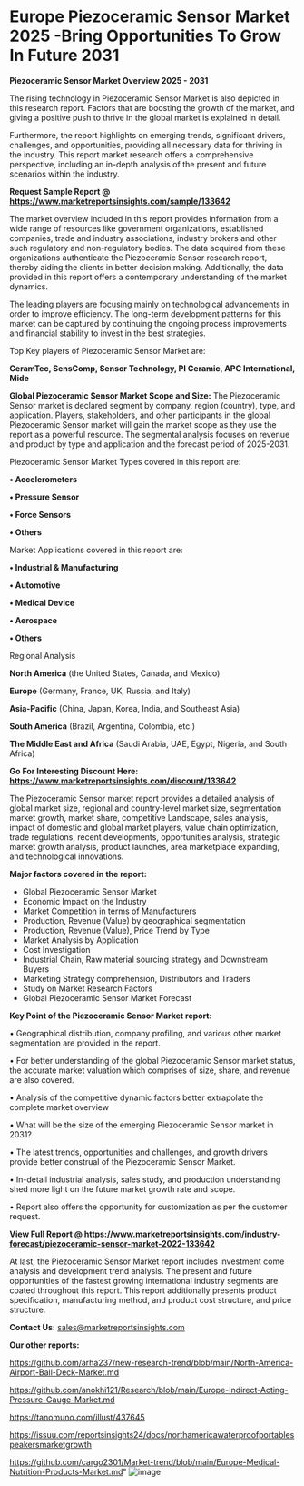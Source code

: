# Europe Piezoceramic Sensor Market 2025 -Bring Opportunities To Grow In Future 2031

<Strong> Piezoceramic Sensor Market Overview 2025 - 2031</strong>

The rising technology in Piezoceramic Sensor Market is also depicted in this research report. Factors that are boosting the growth of the market, and giving a positive push to thrive in the global market is explained in detail.

Furthermore, the report highlights on emerging trends, significant drivers, challenges, and opportunities, providing all necessary data for thriving in the industry. This report market research offers a comprehensive perspective, including an in-depth analysis of the present and future scenarios within the industry.

<strong>Request Sample Report @ <a href=https://www.marketreportsinsights.com/sample/133642>https://www.marketreportsinsights.com/sample/133642</a></strong>

The market overview included in this report provides information from a wide range of resources like government organizations, established companies, trade and industry associations, industry brokers and other such regulatory and non-regulatory bodies. The data acquired from these organizations authenticate the Piezoceramic Sensor research report, thereby aiding the clients in better decision making. Additionally, the data provided in this report offers a contemporary understanding of the market dynamics.

The leading players are focusing mainly on technological advancements in order to improve efficiency. The long-term development patterns for this market can be captured by continuing the ongoing process improvements and financial stability to invest in the best strategies.

Top Key players of Piezoceramic Sensor Market are:

<strong>CeramTec, SensComp, Sensor Technology, PI Ceramic, APC International, Mide</strong>

<strong><b>Global Piezoceramic Sensor Market Scope and Size:</b></strong>
The Piezoceramic Sensor market is declared segment by company, region (country), type, and application. Players, stakeholders, and other participants in the global Piezoceramic Sensor market will gain the market scope as they use the report as a powerful resource. The segmental analysis focuses on revenue and product by type and application and the forecast period of 2025-2031.

Piezoceramic Sensor Market Types covered in this report are:

<strong>• Accelerometers

• Pressure Sensor

• Force Sensors

• Others</strong>

Market Applications covered in this report are:

<strong>• Industrial & Manufacturing

• Automotive

• Medical Device

• Aerospace

• Others</strong> 

Regional Analysis

<strong>North America</strong> (the United States, Canada, and Mexico)

<strong>Europe</strong> (Germany, France, UK, Russia, and Italy)

<strong>Asia-Pacific</strong> (China, Japan, Korea, India, and Southeast Asia)

<strong>South America</strong> (Brazil, Argentina, Colombia, etc.)

<strong>The Middle East and Africa</strong> (Saudi Arabia, UAE, Egypt, Nigeria, and South Africa)

<strong>Go For Interesting Discount Here: <a href=https://www.marketreportsinsights.com/discount/133642>https://www.marketreportsinsights.com/discount/133642</a></strong>

The Piezoceramic Sensor market report provides a detailed analysis of global market size, regional and country-level market size, segmentation market growth, market share, competitive Landscape, sales analysis, impact of domestic and global market players, value chain optimization, trade regulations, recent developments, opportunities analysis, strategic market growth analysis, product launches, area marketplace expanding, and technological innovations.

<strong><b>Major factors covered in the report:</b></strong>
<ul>
  <li>Global Piezoceramic Sensor Market </li>
  <li>Economic Impact on the Industry</li>
  <li>Market Competition in terms of Manufacturers</li>
  <li>Production, Revenue (Value) by geographical segmentation</li>
  <li>Production, Revenue (Value), Price Trend by Type</li>
  <li>Market Analysis by Application</li>
  <li>Cost Investigation</li>
  <li>Industrial Chain, Raw material sourcing strategy and Downstream Buyers</li>
  <li>Marketing Strategy comprehension, Distributors and Traders</li>
  <li>Study on Market Research Factors</li>
  <li>Global Piezoceramic Sensor Market Forecast</li>
</ul>

<strong><b>Key Point of the Piezoceramic Sensor Market report:</b></strong>

• Geographical distribution, company profiling, and various other market segmentation are provided in the report.

• For better understanding of the global Piezoceramic Sensor market status, the accurate market valuation which comprises of size, share, and revenue are also covered.

• Analysis of the competitive dynamic factors better extrapolate the complete market overview

• What will be the size of the emerging Piezoceramic Sensor market in 2031?

• The latest trends, opportunities and challenges, and growth drivers provide better construal of the Piezoceramic Sensor Market.

• In-detail industrial analysis, sales study, and production understanding shed more light on the future market growth rate and scope.

• Report also offers the opportunity for customization as per the customer request.

<strong><b>View Full Report @ <a href=https://www.marketreportsinsights.com/industry-forecast/piezoceramic-sensor-market-2022-133642>https://www.marketreportsinsights.com/industry-forecast/piezoceramic-sensor-market-2022-133642</a></b></strong>


At last, the Piezoceramic Sensor Market report includes investment come analysis and development trend analysis. The present and future opportunities of the fastest growing international industry segments are coated throughout this report. This report additionally presents product specification, manufacturing method, and product cost structure, and price structure.

<strong>Contact Us:</strong>
sales@marketreportsinsights.com

<strong>Our other reports:</strong>

<a href=https://github.com/arha237/new-research-trend/blob/main/North-America-Airport-Ball-Deck-Market.md>https://github.com/arha237/new-research-trend/blob/main/North-America-Airport-Ball-Deck-Market.md</a>

<a href=https://github.com/anokhi121/Research/blob/main/Europe-Indirect-Acting-Pressure-Gauge-Market.md>https://github.com/anokhi121/Research/blob/main/Europe-Indirect-Acting-Pressure-Gauge-Market.md</a>

<a href=https://tanomuno.com/illust/437645>https://tanomuno.com/illust/437645</a>

<a href=https://issuu.com/reportsinsights24/docs/northamericawaterproofportablespeakersmarketgrowth>https://issuu.com/reportsinsights24/docs/northamericawaterproofportablespeakersmarketgrowth</a>

<a href=https://github.com/cargo2301/Market-trend/blob/main/Europe-Medical-Nutrition-Products-Market.md>https://github.com/cargo2301/Market-trend/blob/main/Europe-Medical-Nutrition-Products-Market.md</a>"
![image](https://github.com/user-attachments/assets/63ef5fef-440e-4991-9f7c-99d519eecdb0)
